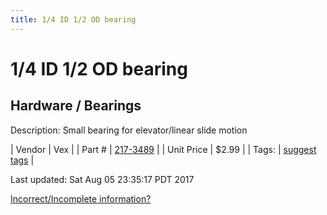 ```yaml
---
title: 1/4 ID 1/2 OD bearing
---
```


# 1/4 ID 1/2 OD bearing
## Hardware / Bearings
Description: 	Small bearing for elevator/linear slide motion 

| Vendor | Vex | 
| Part # | [217-3489](http://www.vexrobotics.com/vexpro/hardware/bearings.html) | 
| Unit Price | $2.99 | 
| Tags: | [suggest tags](https://docs.google.com/forms/d/e/1FAIpQLSeWyY8v3RgOty-MyWmh9U0iivNYN_molChYyS-0U-o-kOAv_g/viewform) | 

Last updated: Sat Aug 05 23:35:17 PDT 2017

 [Incorrect/Incomplete information?](https://docs.google.com/forms/d/e/1FAIpQLSeWyY8v3RgOty-MyWmh9U0iivNYN_molChYyS-0U-o-kOAv_g/viewform)